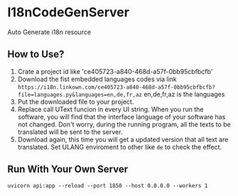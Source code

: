 # I18nCodeGenServer
Auto Generate i18n resource


## How to Use?
1. Crate a project id like 'ce405723-a840-468d-a57f-0bb95cbfbcfb'
1. Download the fist embedded languages codes via link `https://i18n.linkown.com/ce405723-a840-468d-a57f-0bb95cbfbcfb?file=languages.py&languages=en,de,fr,az` en,de,fr,az is the languages 
1. Put the downloaded file to your project. 
1. Replace call UText funcion in every UI string. When you run the software, you will find that the interface language of your software has not changed. Don't worry, during the running program, all the texts to be translated will be sent to the server.
1. Download again, this time you will get a updated version that all text are translated. Set ULANG enviroment to other like `de` to check the effect.

## Run With Your Own Server
`uvicorn api:app --reload --port 1850 --host 0.0.0.0 --workers 1`

